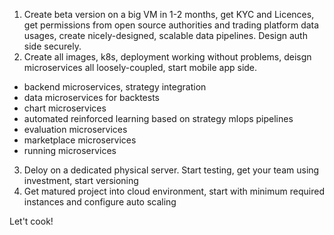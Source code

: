 1. Create beta version on a big VM in 1-2 months, get KYC and Licences, get permissions from open source authorities and trading platform data usages,
   create nicely-designed, scalable data pipelines. Design auth side securely. 
2. Create all images, k8s, deployment working without problems, deisgn microservices all loosely-coupled, start mobile app side.
* backend microservices, strategy integration
* data microservices for backtests
* chart microservices
* automated reinforced learning based on strategy mlops pipelines
* evaluation microservices
* marketplace microservices
* running microservices
3. Deloy on a dedicated physical server. Start testing, get your team using investment, start versioning
4. Get matured project into cloud environment, start with minimum required instances and configure auto scaling


Let't cook!
